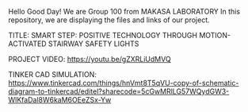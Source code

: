Hello Good Day!
We are Group 100 from MAKASA LABORATORY
In this repository, we are displaying the files and links of our project.

TITLE:
SMART STEP: POSITIVE TECHNOLOGY THROUGH MOTION-ACTIVATED STAIRWAY SAFETY LIGHTS

PROJECT VIDEO:
https://youtu.be/gZXRLiUdMVQ

TINKER CAD SIMULATION:
https://www.tinkercad.com/things/hnVmt8T5qVU-copy-of-schematic-diagram-to-tinkercad/editel?sharecode=5cGwMRlLG57WQydGW3-WlKfaDal8W6kaM6OEeZSx-Yw
